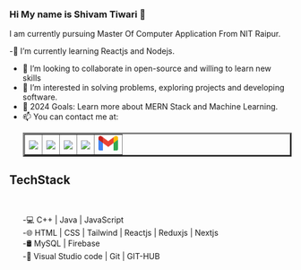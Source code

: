 ### Hi My name is Shivam Tiwari 👋

I am currently pursuing Master Of Computer Application From NIT Raipur.
 



 -🌱  I’m currently learning  Reactjs and Nodejs.
- 👯 I’m looking to collaborate in open-source and willing to learn new skills
- 👀 I’m interested in solving problems, exploring projects and developing software.
- 🥅 2024 Goals: Learn more about MERN Stack and  Machine Learning.
- 📫 You can contact me at:
  <br/>
  <table border="3" radius="20">
    <td><a href="https://wa.me/9893587096" target="_blank"> <img align="center" src="https://user-images.githubusercontent.com/74038190/235294019-40007353-6219-4ec5-b661-b3c35136dd0b.gif" width="45px" /> </a></td>
    <td><a href="https://www.linkedin.com/in/shivam-tiwari-013428254/" target="_blank"> <img align="center" src="https://user-images.githubusercontent.com/74038190/235294012-0a55e343-37ad-4b0f-924f-c8431d9d2483.gif" width="45px" /> </a></td>
    <td><a href="https://www.instagram.com/shivam_tiwari7170/" target="_blank"> <img align="center" src="https://user-images.githubusercontent.com/74038190/235294013-a33e5c43-a01c-43f6-b44d-a406d8b4ab75.gif" width="45px" /> </a></td>
    <td><a href="https://twitter.com/ShivamT93907806" target="_blank"> <img align="center" src="https://user-images.githubusercontent.com/74038190/235294011-b8074c31-9097-4a65-a594-4151b58743a8.gif" width="45px" /> </a></td>
    <td><a href="https://mail.google.com/mail/u/0/?fs=1&to=shivamnit987@gmail.com&tf=cm" target="_blank">  <img src="https://github.com/AkashSingh3031/AkashSingh3031/blob/main/images/Social%20Media/Gmail_icon_(2020).svg" width="35px"/> </a></td>
  </table>

 <h2>TechStack</h2>
<br/>
<ol>
 -💻   C++ | Java | JavaScript <br/>
-🌐   HTML | CSS | Tailwind | Reactjs | Reduxjs | Nextjs<br/>
-🛢    MySQL | Firebase <br/>
-🔧   Visual Studio code | Git | GIT-HUB<br/>
</ol>
 
